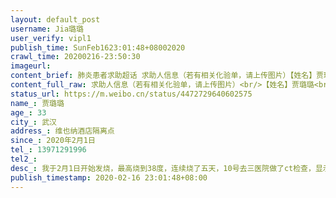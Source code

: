 ```yaml
---
layout: default_post
username: Jia璐璐
user_verify: vipl1
publish_time: SunFeb1623:01:48+08002020
crawl_time: 20200216-23:50:30
imageurl: 
content_brief: 肺炎患者求助超话 求助人信息（若有相关化验单，请上传图片）【姓名】贾璐璐【年龄】33【所在城市】武汉【所在小区、社区】维也纳酒店隔离点【患病时间】2020年2月1日【联系方式】13971291996【其他紧急联系人】【病情描述】我于2月1日开始发烧，最高烧到38度，连续烧了五天，10号去三医院 ...全文
content_full_raw: 求助人信息（若有相关化验单，请上传图片）<br/>【姓名】贾璐璐<br/>【年龄】33<br/>【所在城市】武汉<br/>【所在小区、社区】维也纳酒店隔离点<br/>【患病时间】2020年2月1日<br/>【联系方式】13971291996<br/>【其他紧急联系人】<br/>【病情描述】我于2月1日开始发烧，最高烧到38度，连续烧了五天，10号去三医院做了ct检查，显示右上肺前段斑片毛玻璃样改变，两次核酸阴性，在维也纳酒店隔离，来酒店的第二天就开始发烧并开始腹泻，全身无力，胸口疼，肺这块也疼，隔离点没有药，只有几个医生，只发放每日三餐和量体温，现在病情越来越重，感觉人支撑不住，无人治疗，公公已经确诊住在武昌医院，婆婆现在也在维也纳酒店隔离，由于没有医生，没有药，情况也不是很好，咳嗽越发严重，晚上不能入睡，身体越来越差，家中母亲于过年前做了摘除脾脏的手术，并有心脏病，肝硬化，现还未痊愈，无法自理，由我父亲照料，我家中还有一个二岁半的女儿，于13日早上开始发烧，呕吐，被我老公送往人民医院治疗，也有感染的可能，还在做检查，我老公由于没时间去检查，现在还不知道是否也感染了，家中实在困难，小孩无人照顾，跟社区反映，不是双阴不让去方舱，更别说去医院，我说我真的很难受，发了16天烧，前年双肺感染被送到人民医院呼吸内科重症，跟社区，隔离点反映身体状况和既往病史他们只说一句话我年轻是轻症，可以自己好，跪求一个可以打针输液的地方，我不要床位，把位置让给重一点的病人，我只求有个凳子打针。<adata-url="http://t.cn/Rxrz3FI"href="http://weibo.com/p/100101B2094757D06FABFA429F"data-hide=""><spanclass='url-icon'><imgstyle='width:1rem;height:1rem'src='https://h5.sinaimg.cn/upload/2015/09/25/3/timeline_card_small_location_default.png'></span><spanclass="surl-text">武汉·司门口</span></a>
status_url: https://m.weibo.cn/status/4472729640602575
name_: 贾璐璐
age_: 33
city_: 武汉
address_: 维也纳酒店隔离点
since_: 2020年2月1日
tel_: 13971291996
tel2_: 
desc_: 我于2月1日开始发烧，最高烧到38度，连续烧了五天，10号去三医院做了ct检查，显示右上肺前段斑片毛玻璃样改变，两次核酸阴性，在维也纳酒店隔离，来酒店的第二天就开始发烧并开始腹泻，全身无力，胸口疼，肺这块也疼，隔离点没有药，只有几个医生，只发放每日三餐和量体温，现在病情越来越重，感觉人支撑不住，无人治疗，公公已经确诊住在武昌医院，婆婆现在也在维也纳酒店隔离，由于没有医生，没有药，情况也不是很好，咳嗽越发严重，晚上不能入睡，身体越来越差，家中母亲于过年前做了摘除脾脏的手术，并有心脏病，肝硬化，现还未痊愈，无法自理，由我父亲照料，我家中还有一个二岁半的女儿，于13日早上开始发烧，呕吐，被我老公送往人民医院治疗，也有感染的可能，还在做检查，我老公由于没时间去检查，现在还不知道是否也感染了，家中实在困难，小孩无人照顾，跟社区反映，不是双阴不让去方舱，更别说去医院，我说我真的很难受，发了16天烧，前年双肺感染被送到人民医院呼吸内科重症，跟社区，隔离点反映身体状况和既往病史他们只说一句话我年轻是轻症，可以自己好，跪求一个可以打针输液的地方，我不要床位，把位置让给重一点的病人，我只求有个凳子打针。<adata-url="http//t.cn/Rxrz3FI"href="http//weibo.com/p/100101B2094757D06FABFA429F"data-hide=""><spanclass='url-icon'><imgstyle='width1rem;height1rem'src='https//h5.sinaimg.cn/upload/2015/09/25/3/timeline_card_small_location_default.png'></span><spanclass="surl-text">武汉·司门口</span></a>
publish_timestamp: 2020-02-16 23:01:48+08:00
---
```

